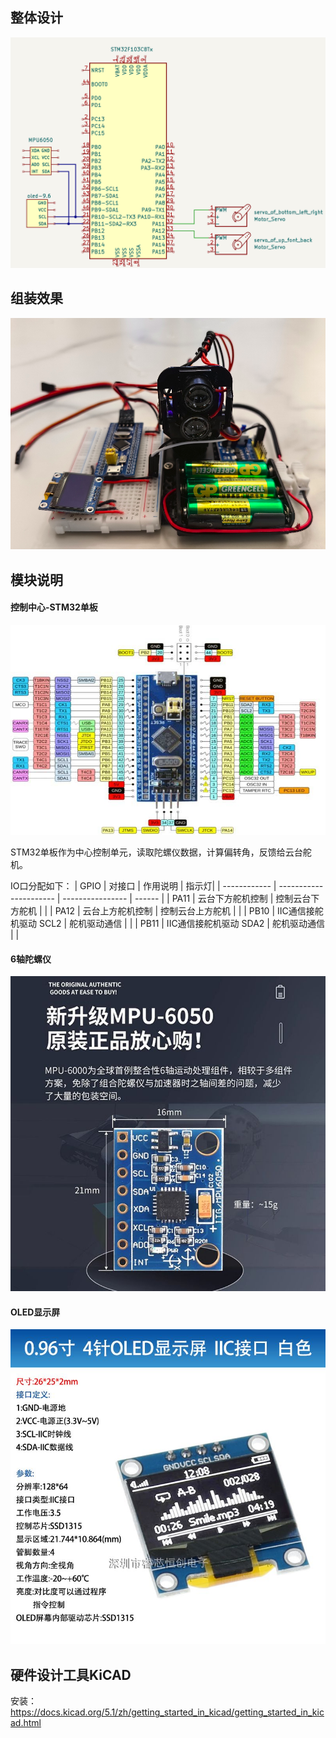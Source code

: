 ## 整体设计

![](integrate_archetecture.png)


## 组装效果
![](../images/gimbal.png)

## 模块说明


#### 控制中心-STM32单板

<img src="modules/stm32f103c8t6.jpg" style="zoom:70%;" />

STM32单板作为中心控制单元，读取陀螺仪数据，计算偏转角，反馈给云台舵机。

IO口分配如下：
| GPIO         | 对接口                  | 作用说明          |   指示灯|
| ------------ | ---------------------- | ---------------- | ------  |
| PA11         | 云台下方舵机控制          |  控制云台下方舵机  |         |
| PA12         | 云台上方舵机控制          |  控制云台上方舵机  |         |
| PB10         | IIC通信接舵机驱动 SCL2   |  舵机驱动通信      |         |
| PB11         | IIC通信接舵机驱动 SDA2   |  舵机驱动通信      |         |



#### 6轴陀螺仪
<img src="modules/mpu6050.jpg" />

#### OLED显示屏
<img src="modules/oled.jpg" />


## 硬件设计工具KiCAD

安装：https://docs.kicad.org/5.1/zh/getting_started_in_kicad/getting_started_in_kicad.html